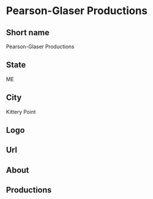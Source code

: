 # Pearson-Glaser Productions

## Short name

Pearson-Glaser Productions

## State

ME

## City

Kittery Point

## Logo

## Url

## About

## Productions 
 
